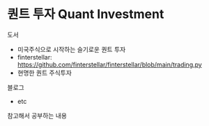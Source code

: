 # 퀀트 투자 Quant Investment

도서
- 미국주식으로 시작하는 슬기로운 퀀트 투자
- finterstellar: https://github.com/finterstellar/finterstellar/blob/main/trading.py
- 현명한 퀀트 주식투자

블로그
- etc

참고해서 공부하는 내용
